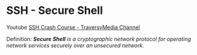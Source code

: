 # SSH - Secure Shell

Youtube [SSH Crash Course - TraversyMedia Channel](https://www.youtube.com/watch?v=hQWRp-FdTpc&t=536s)

Definition: _**Secure Shell** is a cryptographic network protocol for operating network services securely over an unsecured network._
